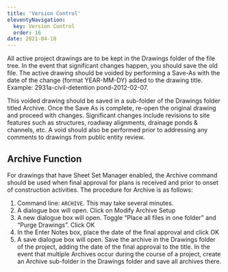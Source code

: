 ```yaml
---
title: 'Version Control'
eleventyNavigation:
  key: Version Control
  order: 16
date: 2021-04-10
---
```


All active project drawings are to be kept in the Drawings folder of the file tree. In the event that significant changes happen, you should save the old file. The active drawing should be voided by performing a Save-As with the date of the change (format YEAR-MM-DY) added to the drawing title. Example: 2931a-civil-detention pond-2012-02-07.

This voided drawing should be saved in a sub-folder of the Drawings folder titled Archive. Once the Save As is complete, re-open the original drawing and proceed with changes. Significant changes include revisions to site features such as structures, roadway alignments, drainage ponds & channels, etc. A void should also be performed prior to addressing any comments to drawings from public entity review.

## Archive Function

For drawings that have Sheet Set Manager enabled, the Archive command should be used when final approval for plans is received and prior to onset of construction activities. The procedure for Archive is as follows:

1. Command line: `ARCHIVE`. This may take several minutes.
2. A dialogue box will open. Click on Modify Archive Setup
3. A new dialogue box will open. Toggle “Place all files in one folder” and “Purge Drawings”. Click OK
4. In the Enter Notes box, place the date of the final approval and click OK
5. A save dialogue box will open. Save the archive in the Drawings folder of the project, adding the date of the final approval to the title. In the event that multiple Archives occur during the course of a project, create an Archive sub-folder in the Drawings folder and save all archives there.
